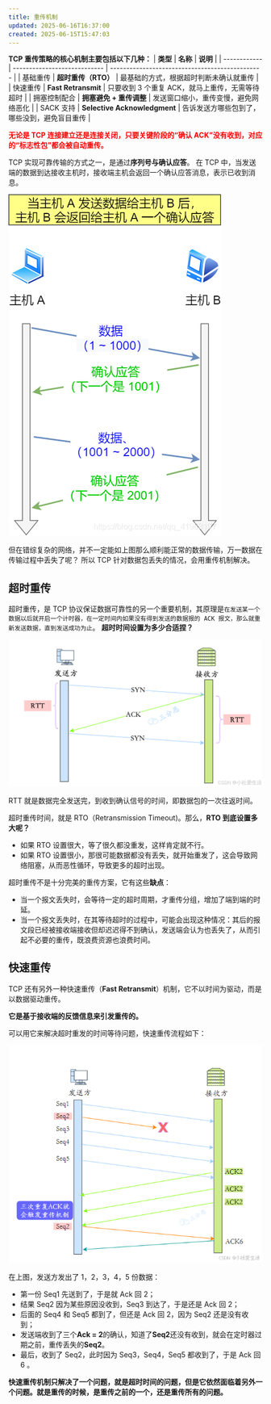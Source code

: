 ```yaml
---
title: 重传机制
updated: 2025-06-16T16:37:00
created: 2025-06-15T15:47:03
---
```


**TCP 重传策略的核心机制主要包括以下几种：**
| **类型**     | **名称**                     | **说明**                                        |
| ------------ | ---------------------------- | ----------------------------------------------- |
| 基础重传     | **超时重传（RTO）**          | 最基础的方式，根据超时判断未确认就重传          |
| 快速重传     | **Fast Retransmit**          | 只要收到 3 个重复 ACK，就马上重传，无需等待超时 |
| 拥塞控制配合 | **拥塞避免 + 重传调整**      | 发送窗口缩小，重传变慢，避免网络恶化            |
| SACK 支持    | **Selective Acknowledgment** | 告诉发送方哪些包到了，哪些没到，避免盲目重传    |

<b><font style="color:red">无论是 TCP 连接建立还是连接关闭，只要关键阶段的“确认 ACK”没有收到，对应的“标志性包”都会被自动重传。</font></b>

TCP 实现可靠传输的方式之一，是通过**序列号与确认应答**。
在 TCP 中，当发送端的数据到达接收主机时，接收端主机会返回一个确认应答消息，表示已收到消息。

![image1](../../../../resources/794c2a2bcf27464ab9a7be48228767ee.png)

但在错综复杂的网络，并不一定能如上图那么顺利能正常的数据传输，万一数据在传输过程中丢失了呢？
所以 TCP 针对数据包丢失的情况，会用重传机制解决。

## 超时重传

超时重传，是 TCP 协议保证数据可靠性的另一个重要机制，其原理是`在发送某一个数据以后就开启一个计时器，在一定时间内如果没有得到发送的数据报的 ACK 报文，那么就重新发送数据，直到发送成功为止`。
**超时时间设置为多少合适捏？**

![image2](../../../../resources/e59008c7ce4e4c08b8c55e79bc583c7a.png)

RTT 就是数据完全发送完，到收到确认信号的时间，即数据包的一次往返时间。

超时重传时间，就是 RTO（Retransmission Timeout)。那么，**RTO 到底设置多大呢？**

- 如果 RTO 设置很大，等了很久都没重发，这样肯定就不行。
- 如果 RTO 设置很小，那很可能数据都没有丢失，就开始重发了，这会导致网络阻塞，从而恶性循环，导致更多的超时出现。

超时重传不是十分完美的重传方案，它有这些**缺点**：

- 当一个报文丢失时，会等待一定的超时周期，才重传分组，增加了端到端的时延。
- 当一个报文丢失时，在其等待超时的过程中，可能会出现这种情况：其后的报文段已经被接收端接收但却迟迟得不到确认，发送端会认为也丢失了，从而引起不必要的重传，既浪费资源也浪费时间。

## 快速重传

TCP 还有另外⼀种快速重传（**Fast Retransmit**）机制，它不以时间为驱动，⽽是以数据驱动重传。

**它是基于接收端的反馈信息来引发重传的。**

可以用它来解决超时重发的时间等待问题，快速重传流程如下：

![image3](../../../../resources/c42971a0b6cc4c84a5b4cc82624a7ab6.png)

在上图，发送⽅发出了 1，2，3，4，5 份数据：

- 第⼀份 Seq1 先送到了，于是就 Ack 回 2；
- 结果 Seq2 因为某些原因没收到，Seq3 到达了，于是还是 Ack 回 2；
- 后⾯的 Seq4 和 Seq5 都到了，但还是 Ack 回 2，因为 Seq2 还是没有收到；
- 发送端收到了三个**Ack = 2**的确认，知道了**Seq2**还没有收到，就会在定时器过期之前，重传丢失的**Seq2**。
- 最后，收到了 Seq2，此时因为 Seq3，Seq4，Seq5 都收到了，于是 Ack 回 6 。

**快速重传机制只解决了⼀个问题，就是超时时间的问题，但是它依然⾯临着另外⼀个问题。就是重传的时候，是重传之前的⼀个，还是重传所有的问题。**
